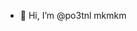 - 👋 Hi, I’m @po3tnl
mkmkm

<!---
po3tnl/po3tnl is a ✨ special ✨ repository because its `README.md` (this file) appears on your GitHub profile.
You can click the Preview link to take a look at your changes.
--->
